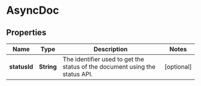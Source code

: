 

# AsyncDoc


## Properties

| Name | Type | Description | Notes |
|------------ | ------------- | ------------- | -------------|
|**statusId** | **String** | The identifier used to get the status of the document using the status API. |  [optional] |



